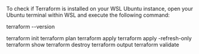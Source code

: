 To check if Terraform is installed on your WSL Ubuntu instance, open your Ubuntu terminal within WSL and execute the following command:

terraform --version

terraform init
terraform plan
terraform apply
terraform apply -refresh-only
terraform show
terraform destroy
terraform output
terraform validate